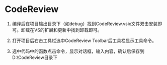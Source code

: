 # CodeReview
1. 编译后在项目输出目录下（如debug）找到CodeReview.vsix文件双击安装即可。卸载在VS的扩展和更新中找到卸载即可。



 

2. 打开项目后右击工具栏选中CodeReview Toolbar后工具栏显示工具命令。



 

3. 选中代码中的函数点击命令，显示对话框，输入内容，确认后保存到D:\\CodeReview目录下


